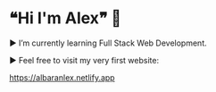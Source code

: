 # ❝Hi I'm Alex❞ 👋

► I’m currently learning Full Stack Web Development.

► Feel free to visit my very first website:

  https://albaranlex.netlify.app


<!--
**albaranlex/albaranlex** is a ✨ _special_ ✨ repository because its `README.md` (this file) appears on your GitHub profile.

Here are some ideas to get you started:

- 🔭 I’m currently working on ...
- 🌱 I’m currently learning ...
- 👯 I’m looking to collaborate on ...
- 🤔 I’m looking for help with ...
- 💬 Ask me about ...
- 📫 How to reach me: ...
- 😄 Pronouns: ...
- ⚡ Fun fact: ...
-->

